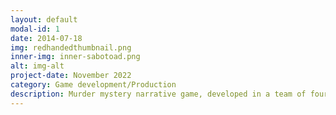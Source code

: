 ```yaml
---
layout: default
modal-id: 1
date: 2014-07-18
img: redhandedthumbnail.png
inner-img: inner-sabotoad.png
alt: img-alt
project-date: November 2022
category: Game development/Production
description: Murder mystery narrative game, developed in a team of four in a span of 4 months, I was one of two software engineers aswell as managing production for the team.<a href="https://bazzagibbs.itch.io/red-handed?password=red-handed" target="_blank">Here</a>
---
```

